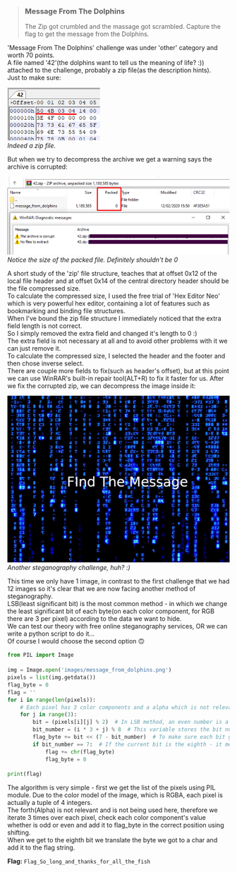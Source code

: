 > ### Message From The Dolphins
> The Zip got crumbled and the massage got scrambled.
> Capture the flag to get the message from the Dolphins.


'Message From The Dolphins' challenge was under 'other' category and worth 70 points.  
A file named '42'(the dolphins want to tell us the meaning of life? :)) attached to the challenge, probably a zip file(as the description hints).  
Just to make sure:

![Hex of 42 shows zip magic number](/Matrix/Message_From_The_Dolphins/images/magic_number.png)  
_Indeed a zip file._

But when we try to decompress the archive we get a warning says the archive is corrupted:

![Archive warning](/Matrix/Message_From_The_Dolphins/images/archive_corrupted.png)  
_Notice the size of the packed file. Definitely shouldn't be 0_

A short study of the 'zip' file structure, teaches that at offset 0x12 of the local file header and at offset 0x14 of the central directory header should be the file compressed size.  
To calculate the compressed size, I used the free trial of 'Hex Editor Neo' which is very powerful hex editor, containing a lot of features such as bookmarking and binding file structures.  
When I've bound the zip file structure I immediately noticed that the extra field length is not correct.  
So I simply removed the extra field and changed it's length to 0 :)  
The extra field is not necessary at all and to avoid other problems with it we can just remove it.  
To calculate the compressed size, I selected the header and the footer and then chose inverse select.  
There are couple more fields to fix(such as header's offset), but at this point we can use WinRAR's built-in repair tool(ALT+R) to fix it faster for us. After we fix the corrupted zip, we can decompress the image inside it:

![The decompressed image](/Matrix/Message_From_The_Dolphins/images/message_from_dolphins.png)  
_Another steganography challenge, huh? :)_

This time we only have 1 image, in contrast to the first challenge that we had 12 images so it's clear that we are now facing another method of steganography.  
LSB(least significant bit) is the most common method - in which we change the least significant bit of each byte(on each color component, for RGB there are 3 per pixel) according to the data we want to hide.  
We can test our theory with free online steganography services, OR we can write a python script to do it...  
Of course I would choose the second option :upside_down_face:

```python
from PIL import Image

img = Image.open('images/message_from_dolphins.png')
pixels = list(img.getdata())
flag_byte = 0
flag = ''
for i in range(len(pixels)):
    # Each pixel has 3 color components and a alpha which is not relevant for us(RGBA), thus our loop iterates 3 times.
    for j in range(3):
        bit = (pixels[i][j] % 2)  # In LSB method, an even number is a 0 in the original text whereas an odd is 1.
        bit_number = (i * 3 + j) % 8  # This variable stores the bit number in the current byte.
        flag_byte += bit << (7 - bit_number)  # To make sure each bit gets its right place by shifting.
        if bit_number == 7:  # If the current bit is the eighth - it means we finished a byte.
            flag += chr(flag_byte)
            flag_byte = 0

print(flag)

```

The algorithm is very simple - first we get the list of the pixels using PIL module. Due to the color model of the image, which is RGBA, each pixel is actually a tuple of 4 integers.  
The forth(Alpha) is not relevant and is not being used here, therefore we iterate 3 times over each pixel, check each color component's value whether is odd or even and add it to flag_byte in the correct position using shifting.  
When we get to the eighth bit we translate the byte we got to a char and add it to the flag string.

__Flag:__ `Flag_So_long_and_thanks_for_all_the_fish`
